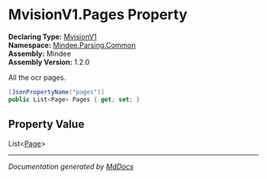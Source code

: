 ﻿<!--  
  <auto-generated>   
    The contents of this file were generated by a tool.  
    Changes to this file may be list if the file is regenerated  
  </auto-generated>   
-->

# MvisionV1.Pages Property

**Declaring Type:** [MvisionV1](../index.md)  
**Namespace:** [Mindee.Parsing.Common](../../index.md)  
**Assembly:** Mindee  
**Assembly Version:** 1.2.0

All the ocr pages.

```csharp
[JsonPropertyName("pages")]
public List<Page> Pages { get; set; }
```

## Property Value

List\<[Page](../../Page/index.md)\>

___

*Documentation generated by [MdDocs](https://github.com/ap0llo/mddocs)*
